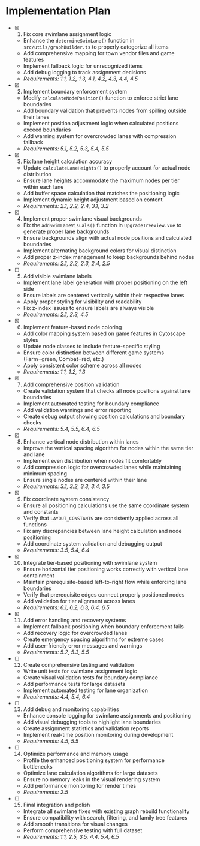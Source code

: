 # Implementation Plan

- [x] 1. Fix core swimlane assignment logic
  - Enhance the `determineSwimLane()` function in `src/utils/graphBuilder.ts` to properly categorize all items
  - Add comprehensive mapping for town vendor files and game features
  - Implement fallback logic for unrecognized items
  - Add debug logging to track assignment decisions
  - _Requirements: 1.1, 1.2, 1.3, 4.1, 4.2, 4.3, 4.4, 4.5_

- [x] 2. Implement boundary enforcement system
  - Modify `calculateNodePosition()` function to enforce strict lane boundaries
  - Add boundary validation that prevents nodes from spilling outside their lanes
  - Implement position adjustment logic when calculated positions exceed boundaries
  - Add warning system for overcrowded lanes with compression fallback
  - _Requirements: 5.1, 5.2, 5.3, 5.4, 5.5_

- [x] 3. Fix lane height calculation accuracy
  - Update `calculateLaneHeights()` to properly account for actual node distribution
  - Ensure lane heights accommodate the maximum nodes per tier within each lane
  - Add buffer space calculation that matches the positioning logic
  - Implement dynamic height adjustment based on content
  - _Requirements: 2.1, 2.2, 2.4, 3.1, 3.2_

- [x] 4. Implement proper swimlane visual backgrounds
  - Fix the `addSwimLaneVisuals()` function in `UpgradeTreeView.vue` to generate proper lane backgrounds
  - Ensure backgrounds align with actual node positions and calculated boundaries
  - Implement alternating background colors for visual distinction
  - Add proper z-index management to keep backgrounds behind nodes
  - _Requirements: 2.1, 2.2, 2.3, 2.4, 2.5_

- [ ] 5. Add visible swimlane labels
  - Implement lane label generation with proper positioning on the left side
  - Ensure labels are centered vertically within their respective lanes
  - Apply proper styling for visibility and readability
  - Fix z-index issues to ensure labels are always visible
  - _Requirements: 2.1, 2.3, 4.5_

- [x] 6. Implement feature-based node coloring
  - Add color mapping system based on game features in Cytoscape styles
  - Update node classes to include feature-specific styling
  - Ensure color distinction between different game systems (Farm=green, Combat=red, etc.)
  - Apply consistent color scheme across all nodes
  - _Requirements: 1.1, 1.2, 1.3_

- [x] 7. Add comprehensive position validation
  - Create validation system that checks all node positions against lane boundaries
  - Implement automated testing for boundary compliance
  - Add validation warnings and error reporting
  - Create debug output showing position calculations and boundary checks
  - _Requirements: 5.4, 5.5, 6.4, 6.5_

- [x] 8. Enhance vertical node distribution within lanes
  - Improve the vertical spacing algorithm for nodes within the same tier and lane
  - Implement even distribution when nodes fit comfortably
  - Add compression logic for overcrowded lanes while maintaining minimum spacing
  - Ensure single nodes are centered within their lane
  - _Requirements: 3.1, 3.2, 3.3, 3.4, 3.5_

- [x] 9. Fix coordinate system consistency
  - Ensure all positioning calculations use the same coordinate system and constants
  - Verify that `LAYOUT_CONSTANTS` are consistently applied across all functions
  - Fix any discrepancies between lane height calculation and node positioning
  - Add coordinate system validation and debugging output
  - _Requirements: 3.5, 5.4, 6.4_

- [x] 10. Integrate tier-based positioning with swimlane system
  - Ensure horizontal tier positioning works correctly with vertical lane containment
  - Maintain prerequisite-based left-to-right flow while enforcing lane boundaries
  - Verify that prerequisite edges connect properly positioned nodes
  - Add validation for tier alignment across lanes
  - _Requirements: 6.1, 6.2, 6.3, 6.4, 6.5_

- [x] 11. Add error handling and recovery systems
  - Implement fallback positioning when boundary enforcement fails
  - Add recovery logic for overcrowded lanes
  - Create emergency spacing algorithms for extreme cases
  - Add user-friendly error messages and warnings
  - _Requirements: 5.2, 5.3, 5.5_

- [ ] 12. Create comprehensive testing and validation
  - Write unit tests for swimlane assignment logic
  - Create visual validation tests for boundary compliance
  - Add performance tests for large datasets
  - Implement automated testing for lane organization
  - _Requirements: 4.4, 5.4, 6.4_

- [ ] 13. Add debug and monitoring capabilities
  - Enhance console logging for swimlane assignments and positioning
  - Add visual debugging tools to highlight lane boundaries
  - Create assignment statistics and validation reports
  - Implement real-time position monitoring during development
  - _Requirements: 4.5, 5.5_

- [ ] 14. Optimize performance and memory usage
  - Profile the enhanced positioning system for performance bottlenecks
  - Optimize lane calculation algorithms for large datasets
  - Ensure no memory leaks in the visual rendering system
  - Add performance monitoring for render times
  - _Requirements: 2.5_

- [ ] 15. Final integration and polish
  - Integrate all swimlane fixes with existing graph rebuild functionality
  - Ensure compatibility with search, filtering, and family tree features
  - Add smooth transitions for visual changes
  - Perform comprehensive testing with full dataset
  - _Requirements: 1.1, 2.5, 3.5, 4.4, 5.4, 6.5_
